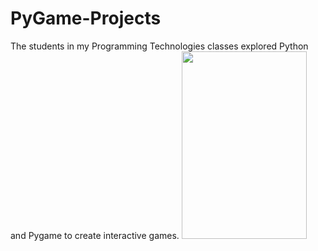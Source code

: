 # PyGame-Projects
The students in my Programming Technologies classes explored Python and Pygame to create interactive games.
<img src="https://github.com/ijeon0839/Return-To/blob/master/returnto/Game%20Plan/Capture1.PNG" width = "200 " height="300">

